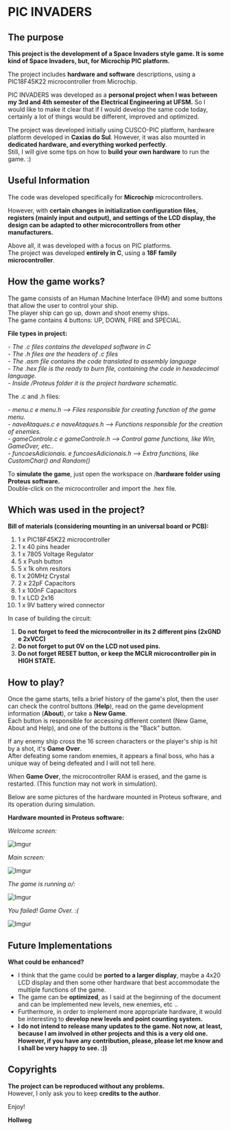 # PIC INVADERS

## The purpose

**This project is the development of a Space Invaders style game. It is some kind of Space Invaders, but, for Microchip PIC platform.** </br>

The project includes **hardware and software** descriptions, using a PIC18F45K22 microcontroller from Microchip.

PIC INVADERS was developed as a **personal project when I was between my 3rd and 4th semester of the Electrical Engineering at UFSM.** So I would like to make it clear that if I would develop the same code today, certainly a lot of things would be different, improved and optimized.

The project was developed initially using CUSCO-PIC platform, hardware platform developed in **Caxias do Sul**.
However, it was also mounted in **dedicated hardware, and everything worked perfectly**. </br>
Still, I will give some tips on how to **build your own hardware** to run the game. :)

## Useful Information

The code was developed specifically for **Microchip** microcontrollers.

However, with **certain changes in initialization configuration files, registers (mainly input and output), and settings of the LCD display, the design can be adapted to other microcontrollers from other manufacturers.**

Above all, it was developed with a focus on PIC platforms. </br>
The project was developed **entirely in C**, using a **18F family microcontroller**. </br>

## How the game works?

The game consists of an Human Machine Interface (IHM) and some buttons that allow the user to control your ship. </br>
The player ship can go up, down and shoot enemy ships. </br>
The game contains 4 buttons: UP, DOWN, FIRE and SPECIAL. </br>

**File types in project:**

*- The .c files contains the developed software in C* </br>
*- The .h files are the headers of .c files* </br>
*- The .asm file contains the code translated to assembly language* </br>
*- The .hex file is the ready to burn file, containing the code in hexadecimal language.* </br>
*- Inside /Proteus folder it is the project hardware schematic.* </br>

The .c and .h files:

*- menu.c e menu.h --> Files responsible for creating function of the game menu.* </br>
*- naveAtaques.c e naveAtaques.h --> Functions responsible for the creation of enemies.* </br>
*- gameControle.c e gameControle.h --> Control game functions, like Win, GameOver, etc..* </br>
*- funcoesAdicionais. e funcoesAdicionais.h --> Extra functions, like CustomChar() and Random()* </br>

To **simulate the game**, just open the workspace on /**hardware folder using Proteus software.** </br>
Double-click on the microcontroller and import the .hex file.

## Which was used in the project?

**Bill of materials (considering mounting in an universal board or PCB):**

1. 1 x PIC18F45K22 microcontroller <br>
2. 1 x 40 pins header </br>
3. 1 x 7805 Voltage Regulator </br>
4. 5 x Push button </br>
5. 5 x 1k ohm resitors</br>
6. 1 x 20MHz Crystal </br>
7. 2 x 22pF Capacitors </br>
8. 1 x 100nF Capacitors </br>
9. 1 x LCD 2x16 </br>
10. 1 x 9V battery wired connector </br>

In case of building the circuit:

1. **Do not forget to feed the microcontroller in its 2 different pins (2xGND e 2xVCC)**
2. **Do not forget to put 0V on the LCD not used pins.**
3. **Do not forget RESET button, or keep the MCLR microcontroller pin in HIGH STATE.**

## How to play?

Once the game starts, tells a brief history of the game's plot, then the user can check the control buttons (**Help**), read on the game development information (**About**), or take a **New Game**. </br>
Each button is responsible for accessing different content (New Game, About and Help), and one of the buttons is the "Back" button.

If any enemy ship cross the 16 screen characters or the player's ship is hit by a shot, it's **Game Over**.</br>
After defeating some random enemies, it appears a final boss, who has a unique way of being defeated and I will not tell here. </br>

When **Game Over**, the microcontroller RAM is erased, and the game is restarted. (This function may not work in simulation).

Below are some pictures of the hardware mounted in Proteus software, and its operation during simulation.

**Hardware mounted in Proteus software:**

*Welcome screen:*

![Imgur](http://i.imgur.com/GbyrLvf.png) 

*Main screen:*

![Imgur](http://i.imgur.com/3AJewfv.png) 

*The game is running o/:*

![Imgur](http://i.imgur.com/XVyv2A0.png) 

*You failed! Game Over. :(*

![Imgur](http://i.imgur.com/AgxpiH6.png) 

## Future Implementations

**What could be enhanced?** </br>

- I think that the game could be **ported to a larger display**, maybe a 4x20 LCD display and then some other hardware that best accommodate the multiple functions of the game. </br>
- The game can be **optimized**, as I said at the beginning of the document and can be implemented new levels, new enemies, etc .. </br>
- Furthermore, in order to implement more appropriate hardware, it would be interesting to **develop new levels and point counting system.** </br>
- **I do not intend to release many updates to the game. Not now, at least, because I am involved in other projects and this is a very old one. However, if you have any contribution, please, please let me know and I shall be very happy to see. :))**

## Copyrights

**The project can be reproduced without any problems.** </br>
However, I only ask you to keep **credits to the author**. </br>


Enjoy!

**Hollweg**

